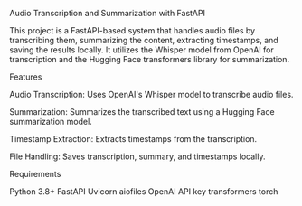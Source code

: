 Audio Transcription and Summarization with FastAPI

This project is a FastAPI-based system that handles audio files by transcribing them, summarizing the content, extracting timestamps, and saving the results locally. It utilizes the Whisper model from OpenAI for transcription and the Hugging Face transformers library for summarization.

Features

Audio Transcription: Uses OpenAI's Whisper model to transcribe audio files.

Summarization: Summarizes the transcribed text using a Hugging Face summarization model.

Timestamp Extraction: Extracts timestamps from the transcription.

File Handling: Saves transcription, summary, and timestamps locally.

Requirements

Python 3.8+
FastAPI
Uvicorn
aiofiles
OpenAI API key
transformers
torch
